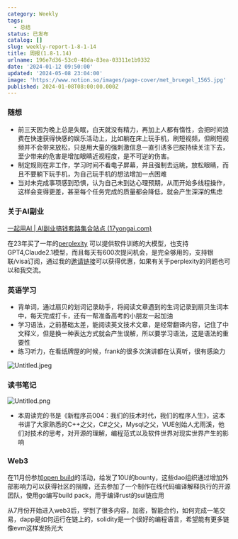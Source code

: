 ```yaml
---
category: Weekly
tags:
  - 总结
status: 已发布
catalog: []
slug: weekly-report-1-8-1-14
title: 周报(1.8-1.14)
urlname: 196e7d36-53c0-48da-83ea-03311e1b9332
date: '2024-01-12 09:50:00'
updated: '2024-05-08 23:04:00'
image: 'https://www.notion.so/images/page-cover/met_bruegel_1565.jpg'
published: 2024-01-08T08:00:00.000Z
---
```


### 随想

- 前三天因为晚上总是失眠，白天就没有精力，再加上人都有惰性，会把时间浪费在快速获得快感的娱乐活动上，比如躺在床上玩手机，刷短视频，但刷短视频并不会带来放松，只是用大量的强刺激信息一直引诱多巴胺持续关注下去，至少带来的危害是增加眼睛近视程度，是不可逆的伤害。
- 制定规则在非工作，学习时间不看电子屏幕，并且强制去远眺，放松眼睛，而且不要躺下玩手机，为自己玩手机的想法增加一点困难
- 当对未完成事项感到恐惧，认为自己未到达心理预期，从而开始多线程操作，这样会变得更差，甚至每个任务完成的质量都会降低，就会产生深深的焦虑

### 关于AI副业


[一起用AI | AI副业搞钱套路集合站点 (17yongai.com)](https://17yongai.com/)


在23年买了一年的[perplexity](https://www.perplexity.ai/) 可以提供软件训练的大模型，也支持GPT4,Claude2.1模型，而且每天有600次提问机会，是完全够用的，支持银联/visa订阅，通过我的[邀请链接](https://perplexity.ai/pro?referral_code=SGJ7X87B)可以获得优惠，如果有关于perplexity的问题也可以和我交流。


### 英语学习

- 背单词，通过扇贝的划词记录助手，将阅读文章遇到的生词记录到扇贝生词本中，每天完成打卡，还有一帮准备高考的小朋友一起加油
- 学习语法，之前基础太差，能阅读英文技术文章，是经常翻译内容，记住了中文释义，但是换一种表达方式就会产生误解，所以要学习语法，这是语法的重要性
- 练习听力，在看纸牌屋的时候，frank的很多次演讲都在认真听，很有感染力

![Untitled.jpeg](https://prod-files-secure.s3.us-west-2.amazonaws.com/5d24fe63-e567-4804-86f9-9fdc62e13082/c33f3733-be40-431e-a494-10399ac86f32/Untitled.jpeg?X-Amz-Algorithm=AWS4-HMAC-SHA256&X-Amz-Content-Sha256=UNSIGNED-PAYLOAD&X-Amz-Credential=ASIAZI2LB466U6VDVNGU%2F20250328%2Fus-west-2%2Fs3%2Faws4_request&X-Amz-Date=20250328T054010Z&X-Amz-Expires=3600&X-Amz-Security-Token=IQoJb3JpZ2luX2VjEO7%2F%2F%2F%2F%2F%2F%2F%2F%2F%2FwEaCXVzLXdlc3QtMiJHMEUCIQCnAZj3Z8SdwUR7wQxwTBW5lTuF3cfVwZkt3vKrSO0hdQIgBz36xYUhtNlqJJwbK1sJhZRxU7%2FKmMpW464s%2BZhrhAoq%2FwMIVxAAGgw2Mzc0MjMxODM4MDUiDHI%2BWPszksQ1Ur4PLSrcA%2BkVrM3y3mPfw7trxB2Ch%2BOF%2FLUH8gl0%2FSVVF3%2BpZLYJ9vAhsgOsTXmHjEseJZXjoHrX8j0OkHk%2B8ESDWBGDmQMDIiRkrWSMBZ74fIvO7CyAaiN5cN%2FOKmqpfBi2Pxe%2BWWrUMt7%2FtoF%2BsWW1r%2ByNtmbXNteMCBrWLyaHlv45XnGNW8EqeqtltPhZSEzm9FXYKow7e9G0b%2FsjrR5%2B0q0LzFcmg0krWaeByuCbLeE5%2BAPKbgzsZeQn5KDyKbuNJJhDwscq0DoPZ0P%2B7VQu56bwW8jcJB0Pigq%2FdvkZh0pNHwRqRulGlikwlFFDscwHe2vcZG8jnOzBWkLCyypZ5GEq9JR9IeJRZKND2DTUTMYN9xuOtNUbTCPXz52Ot6vIQSSDGs2TQ83M3PcquCYmGjEJhLNfeN1Le%2F3M5cu%2BJ3zlDSxJIAk3qQ7%2F%2BIR75QugD4%2BI06vQDB6N3U%2BLECA%2FcFuMzL0LEX%2Fz%2BGATY6Y2KqC%2FerYM5CP%2B%2FGETQTuaiFWfVrbMrThV%2FFi528YDfRnMndI89EGBZ3Ch6MhI8kSuEuyWdDJtfolNJVgs%2FaEp2kHaglDdfUzfis4%2FHTMWBuN1N0nqskUa71TSD531m11XT3fMeRTREosgzy6rNvR%2B2fi4MJPnmL8GOqUBHdQNeURmNC0oYIKN1X2wvLLcqOD9oTE3hVtFarQjVbcAePTa%2FsCuqC%2F4wUhL3z1rsrO5%2Fvoon22gWbK8nCYcPA214E4Owrf37%2BKZDeq%2BBvu01%2FciuiBxVrouf9mztt63UUUwBh48ORDnkoZujlHZ%2BGnqxTSQhaiPAwdJwLhDeSnX7zS5g13%2B1E4he%2Fumzesp73qWVdV9GUwLqKRjuFwO1Wo9lVMv&X-Amz-Signature=5447e05e19867ae178f4461bf9fcbe9475dfdb93986213a2548af940f85c6b03&X-Amz-SignedHeaders=host&x-id=GetObject)


### 读书笔记


![Untitled.png](https://prod-files-secure.s3.us-west-2.amazonaws.com/5d24fe63-e567-4804-86f9-9fdc62e13082/96aa439a-1c95-4054-aa84-ef4e0c8eb5d1/Untitled.png?X-Amz-Algorithm=AWS4-HMAC-SHA256&X-Amz-Content-Sha256=UNSIGNED-PAYLOAD&X-Amz-Credential=ASIAZI2LB466U6VDVNGU%2F20250328%2Fus-west-2%2Fs3%2Faws4_request&X-Amz-Date=20250328T054010Z&X-Amz-Expires=3600&X-Amz-Security-Token=IQoJb3JpZ2luX2VjEO7%2F%2F%2F%2F%2F%2F%2F%2F%2F%2FwEaCXVzLXdlc3QtMiJHMEUCIQCnAZj3Z8SdwUR7wQxwTBW5lTuF3cfVwZkt3vKrSO0hdQIgBz36xYUhtNlqJJwbK1sJhZRxU7%2FKmMpW464s%2BZhrhAoq%2FwMIVxAAGgw2Mzc0MjMxODM4MDUiDHI%2BWPszksQ1Ur4PLSrcA%2BkVrM3y3mPfw7trxB2Ch%2BOF%2FLUH8gl0%2FSVVF3%2BpZLYJ9vAhsgOsTXmHjEseJZXjoHrX8j0OkHk%2B8ESDWBGDmQMDIiRkrWSMBZ74fIvO7CyAaiN5cN%2FOKmqpfBi2Pxe%2BWWrUMt7%2FtoF%2BsWW1r%2ByNtmbXNteMCBrWLyaHlv45XnGNW8EqeqtltPhZSEzm9FXYKow7e9G0b%2FsjrR5%2B0q0LzFcmg0krWaeByuCbLeE5%2BAPKbgzsZeQn5KDyKbuNJJhDwscq0DoPZ0P%2B7VQu56bwW8jcJB0Pigq%2FdvkZh0pNHwRqRulGlikwlFFDscwHe2vcZG8jnOzBWkLCyypZ5GEq9JR9IeJRZKND2DTUTMYN9xuOtNUbTCPXz52Ot6vIQSSDGs2TQ83M3PcquCYmGjEJhLNfeN1Le%2F3M5cu%2BJ3zlDSxJIAk3qQ7%2F%2BIR75QugD4%2BI06vQDB6N3U%2BLECA%2FcFuMzL0LEX%2Fz%2BGATY6Y2KqC%2FerYM5CP%2B%2FGETQTuaiFWfVrbMrThV%2FFi528YDfRnMndI89EGBZ3Ch6MhI8kSuEuyWdDJtfolNJVgs%2FaEp2kHaglDdfUzfis4%2FHTMWBuN1N0nqskUa71TSD531m11XT3fMeRTREosgzy6rNvR%2B2fi4MJPnmL8GOqUBHdQNeURmNC0oYIKN1X2wvLLcqOD9oTE3hVtFarQjVbcAePTa%2FsCuqC%2F4wUhL3z1rsrO5%2Fvoon22gWbK8nCYcPA214E4Owrf37%2BKZDeq%2BBvu01%2FciuiBxVrouf9mztt63UUUwBh48ORDnkoZujlHZ%2BGnqxTSQhaiPAwdJwLhDeSnX7zS5g13%2B1E4he%2Fumzesp73qWVdV9GUwLqKRjuFwO1Wo9lVMv&X-Amz-Signature=b936ef19f096015fc6532a10ed54995072c7a5080b7f083822ec7671d5bb7e1e&X-Amz-SignedHeaders=host&x-id=GetObject)

- 本周读完的书是《新程序员004：我们的技术时代，我们的程序人生》，这本书讲了大家熟悉的C++之父，C#之父，Mysql之父，VUE创始人尤雨溪，他们对技术的思考，对开源的理解，编程范式以及软件世界对现实世界产生的影响

### Web3


在11月份参加[open build](https://openbuild.xyz/learn/challenges)的活动，给发了10U的bounty，这些dao组织通过增加外部影响力可以获得社区的捐赠，还去参加了一个制作在线代码编译解释执行的开源团队，使用go编写build pack，用于编译rust的sui链应用


从7月份开始进入web3后，学到了很多内容，加密，智能合约，如何完成一笔交易，dapp是如何运行在链上的，solidity是一个很好的编程语言，希望能有更多链像evm这样发扬光大

